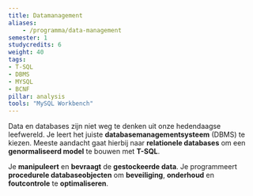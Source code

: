 ```yaml
---
title: Datamanagement
aliases:
    - /programma/data-management
semester: 1
studycredits: 6
weight: 40
tags:
- T-SQL
- DBMS
- MYSQL
- BCNF
pillar: analysis
tools: "MySQL Workbench"
---
```

Data en databases zijn niet weg te denken uit onze hedendaagse leefwereld. Je leert het juiste **databasemanagementsysteem** (DBMS) te kiezen. Meeste aandacht gaat hierbij naar **relationele databases** om een **genormaliseerd model** te bouwen met **T-SQL**.

Je **manipuleert** en **bevraagt** de **gestockeerde data**. Je programmeert **procedurele databaseobjecten** om **beveiliging**, **onderhoud** en **foutcontrole** te **optimaliseren**.
